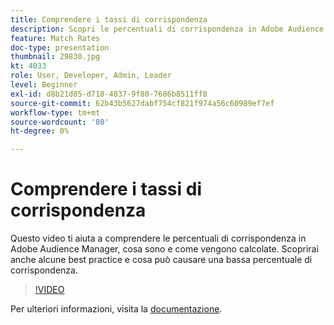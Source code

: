 ```yaml
---
title: Comprendere i tassi di corrispondenza
description: Scopri le percentuali di corrispondenza in Adobe Audience Manager, cosa sono e come vengono calcolate. Scopri anche le best practice e cosa può causare un tasso di corrispondenza basso.
feature: Match Rates
doc-type: presentation
thumbnail: 29830.jpg
kt: 4033
role: User, Developer, Admin, Leader
level: Beginner
exl-id: d8b21d85-d718-4837-9f80-7686b8511ff8
source-git-commit: 62b43b5627dabf754cf821f974a56c60989ef7ef
workflow-type: tm+mt
source-wordcount: '80'
ht-degree: 0%

---
```


# Comprendere i tassi di corrispondenza

Questo video ti aiuta a comprendere le percentuali di corrispondenza in Adobe Audience Manager, cosa sono e come vengono calcolate. Scoprirai anche alcune best practice e cosa può causare una bassa percentuale di corrispondenza.

>[!VIDEO](https://video.tv.adobe.com/v/29830/?quality=12)

Per ulteriori informazioni, visita la [documentazione](https://experienceleague.adobe.com/docs/audience-manager/user-guide/features/addressable-audiences.html).

